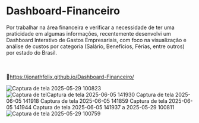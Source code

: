 # Dashboard-Financeiro
Por trabalhar na área financeira e verificar a necessidade de ter uma praticidade em algumas informações, recentemente desenvolvi um Dashboard Interativo de Gastos Empresariais, com foco na visualização e análise de custos por categoria (Salário, Benefícios, Férias, entre outros) por estado do Brasil. </br></br></br>

🔗https://jonathfelix.github.io/Dashboard-Financeiro/

![Captura de tela 2025-05-29 100823](https://github.com/user-attachments/assets/8c05a4c1-deca-4ac5-976e-545e0bd1c921)</br>
![Captura de tel![Captura de tela 2025-06-05 141930](https://github.com/user-attachments/assets/ad1a27a5-f722-43c7-9938-a8d4812a8942)
![Captura de tela 2025-06-05 141918](https://github.com/user-attachments/assets/dc100423-342c-4bdc-84fe-c75d4032a62a)
![Captura de tela 2025-06-05 141859](https://github.com/user-attachments/assets/edd9d4ed-cc66-4511-af3c-f9624833721d)
![Captura de tela 2025-06-05 141944](https://github.com/user-attachments/assets/f2b05b3f-37e2-4a5e-8fdf-5395f2c7def7)
![Captura de tela 2025-06-05 141937](https://github.com/user-attachments/assets/3875678e-20a8-45fe-832f-83ab32a52bb4)
a 2025-05-29 100811](https://github.com/user-attachments/assets/b20ce637-7411-4188-8eaf-fc2c690959b5)</br>
![Captura de tela 2025-05-29 100759](https://github.com/user-attachments/assets/56f527fb-3d0f-4b9e-879b-172fb0d3388c)
